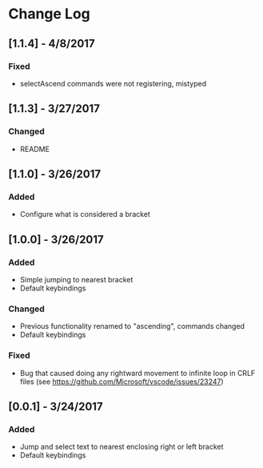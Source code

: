 # Change Log

## [1.1.4] - 4/8/2017
### Fixed
- selectAscend commands were not registering, mistyped

## [1.1.3] - 3/27/2017
### Changed
- README

## [1.1.0] - 3/26/2017
### Added
- Configure what is considered a bracket

## [1.0.0] - 3/26/2017
### Added
- Simple jumping to nearest bracket
- Default keybindings

### Changed
- Previous functionality renamed to "ascending", commands changed
- Default keybindings

### Fixed
- Bug that caused doing any rightward movement to infinite loop in CRLF files (see https://github.com/Microsoft/vscode/issues/23247)

## [0.0.1] - 3/24/2017
### Added
- Jump and select text to nearest enclosing right or left bracket
- Default keybindings
